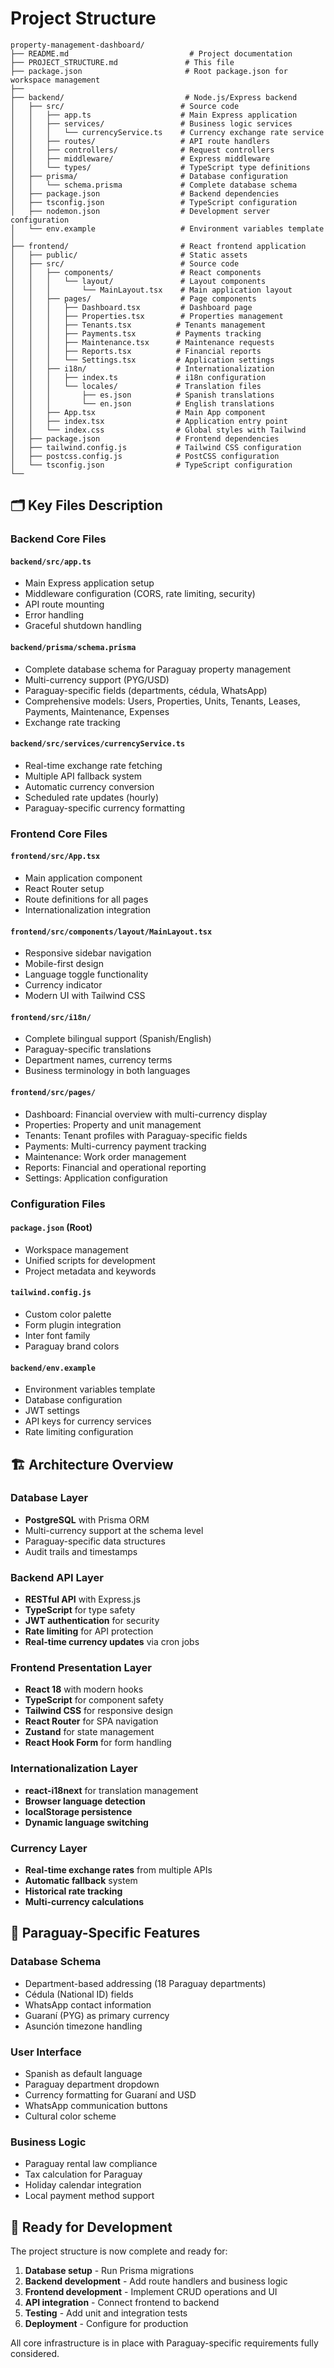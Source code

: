 # Project Structure

```
property-management-dashboard/
├── README.md                           # Project documentation
├── PROJECT_STRUCTURE.md               # This file
├── package.json                       # Root package.json for workspace management
├── 
├── backend/                           # Node.js/Express backend
│   ├── src/                          # Source code
│   │   ├── app.ts                    # Main Express application
│   │   ├── services/                 # Business logic services
│   │   │   └── currencyService.ts    # Currency exchange rate service
│   │   ├── routes/                   # API route handlers
│   │   ├── controllers/              # Request controllers
│   │   ├── middleware/               # Express middleware
│   │   └── types/                    # TypeScript type definitions
│   ├── prisma/                       # Database configuration
│   │   └── schema.prisma             # Complete database schema
│   ├── package.json                  # Backend dependencies
│   ├── tsconfig.json                 # TypeScript configuration
│   ├── nodemon.json                  # Development server configuration
│   └── env.example                   # Environment variables template
│
├── frontend/                         # React frontend application
│   ├── public/                       # Static assets
│   ├── src/                          # Source code
│   │   ├── components/               # React components
│   │   │   └── layout/               # Layout components
│   │   │       └── MainLayout.tsx    # Main application layout
│   │   ├── pages/                    # Page components
│   │   │   ├── Dashboard.tsx         # Dashboard page
│   │   │   ├── Properties.tsx        # Properties management
│   │   │   ├── Tenants.tsx          # Tenants management
│   │   │   ├── Payments.tsx         # Payments tracking
│   │   │   ├── Maintenance.tsx      # Maintenance requests
│   │   │   ├── Reports.tsx          # Financial reports
│   │   │   └── Settings.tsx         # Application settings
│   │   ├── i18n/                    # Internationalization
│   │   │   ├── index.ts             # i18n configuration
│   │   │   └── locales/             # Translation files
│   │   │       ├── es.json          # Spanish translations
│   │   │       └── en.json          # English translations
│   │   ├── App.tsx                  # Main App component
│   │   ├── index.tsx                # Application entry point
│   │   └── index.css                # Global styles with Tailwind
│   ├── package.json                 # Frontend dependencies
│   ├── tailwind.config.js           # Tailwind CSS configuration
│   ├── postcss.config.js            # PostCSS configuration
│   └── tsconfig.json                # TypeScript configuration
└──
```

## 🗂️ Key Files Description

### Backend Core Files

#### `backend/src/app.ts`
- Main Express application setup
- Middleware configuration (CORS, rate limiting, security)
- API route mounting
- Error handling
- Graceful shutdown handling

#### `backend/prisma/schema.prisma`
- Complete database schema for Paraguay property management
- Multi-currency support (PYG/USD)
- Paraguay-specific fields (departments, cédula, WhatsApp)
- Comprehensive models: Users, Properties, Units, Tenants, Leases, Payments, Maintenance, Expenses
- Exchange rate tracking

#### `backend/src/services/currencyService.ts`
- Real-time exchange rate fetching
- Multiple API fallback system
- Automatic currency conversion
- Scheduled rate updates (hourly)
- Paraguay-specific currency formatting

### Frontend Core Files

#### `frontend/src/App.tsx`
- Main application component
- React Router setup
- Route definitions for all pages
- Internationalization integration

#### `frontend/src/components/layout/MainLayout.tsx`
- Responsive sidebar navigation
- Mobile-first design
- Language toggle functionality
- Currency indicator
- Modern UI with Tailwind CSS

#### `frontend/src/i18n/`
- Complete bilingual support (Spanish/English)
- Paraguay-specific translations
- Department names, currency terms
- Business terminology in both languages

#### `frontend/src/pages/`
- Dashboard: Financial overview with multi-currency display
- Properties: Property and unit management
- Tenants: Tenant profiles with Paraguay-specific fields
- Payments: Multi-currency payment tracking
- Maintenance: Work order management
- Reports: Financial and operational reporting
- Settings: Application configuration

### Configuration Files

#### `package.json` (Root)
- Workspace management
- Unified scripts for development
- Project metadata and keywords

#### `tailwind.config.js`
- Custom color palette
- Form plugin integration
- Inter font family
- Paraguay brand colors

#### `backend/env.example`
- Environment variables template
- Database configuration
- JWT settings
- API keys for currency services
- Rate limiting configuration

## 🏗️ Architecture Overview

### Database Layer
- **PostgreSQL** with Prisma ORM
- Multi-currency support at the schema level
- Paraguay-specific data structures
- Audit trails and timestamps

### Backend API Layer
- **RESTful API** with Express.js
- **TypeScript** for type safety
- **JWT authentication** for security
- **Rate limiting** for API protection
- **Real-time currency updates** via cron jobs

### Frontend Presentation Layer
- **React 18** with modern hooks
- **TypeScript** for component safety
- **Tailwind CSS** for responsive design
- **React Router** for SPA navigation
- **Zustand** for state management
- **React Hook Form** for form handling

### Internationalization Layer
- **react-i18next** for translation management
- **Browser language detection**
- **localStorage persistence**
- **Dynamic language switching**

### Currency Layer
- **Real-time exchange rates** from multiple APIs
- **Automatic fallback** system
- **Historical rate tracking**
- **Multi-currency calculations**

## 🌟 Paraguay-Specific Features

### Database Schema
- Department-based addressing (18 Paraguay departments)
- Cédula (National ID) fields
- WhatsApp contact information
- Guaraní (PYG) as primary currency
- Asunción timezone handling

### User Interface
- Spanish as default language
- Paraguay department dropdown
- Currency formatting for Guaraní and USD
- WhatsApp communication buttons
- Cultural color scheme

### Business Logic
- Paraguay rental law compliance
- Tax calculation for Paraguay
- Holiday calendar integration
- Local payment method support

## 🚀 Ready for Development

The project structure is now complete and ready for:

1. **Database setup** - Run Prisma migrations
2. **Backend development** - Add route handlers and business logic
3. **Frontend development** - Implement CRUD operations and UI
4. **API integration** - Connect frontend to backend
5. **Testing** - Add unit and integration tests
6. **Deployment** - Configure for production

All core infrastructure is in place with Paraguay-specific requirements fully considered. 